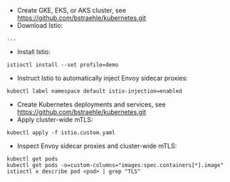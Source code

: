 - Create GKE, EKS, or AKS cluster, see https://github.com/bstraehle/kubernetes.git  
- Download Istio:  
```
...  
```
- Install Istio:  
```
istioctl install --set profile=demo  
```
- Instruct Istio to automatically inject Envoy sidecar proxies:  
```
kubectl label namespace default istio-injection=enabled  
```
- Create Kubernetes deployments and services, see https://github.com/bstraehle/kubernetes.git  
- Apply cluster-wide mTLS:  
```
kubectl apply -f istio.custom.yaml  
```
- Inspect Envoy sidecar proxies and cluster-wide mTLS:  
```
kubectl get pods  
kubectl get pods -o=custom-columns="images:spec.containers[*].image"  
istioctl x describe pod <pod> | grep "TLS"  
```
